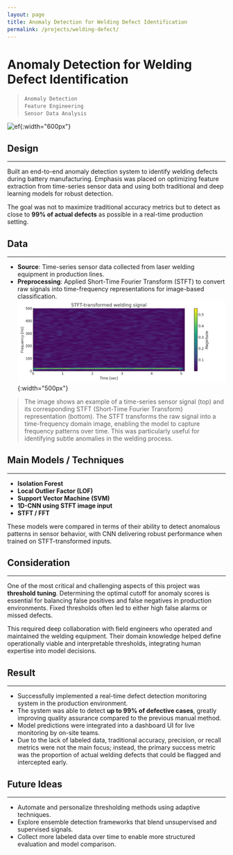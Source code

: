 ```yaml
---
layout: page
title: Anomaly Detection for Welding Defect Identification
permalink: /projects/welding-defect/
---
```


# Anomaly Detection for Welding Defect Identification

>`Anomaly Detection`  
>`Feature Engineering`  
>`Sensor Data Analysis`

![ef](/assets/img/project/Anomaly/AnomalyDetection.png){:width="600px"}

## Design
***
Built an end-to-end anomaly detection system to identify welding defects during battery manufacturing. Emphasis was placed on optimizing feature extraction from time-series sensor data and using both traditional and deep learning models for robust detection.

The goal was not to maximize traditional accuracy metrics but to detect as close to **99% of actual defects** as possible in a real-time production setting.

## Data
***
* **Source**: Time-series sensor data collected from laser welding equipment in production lines.
* **Preprocessing**: Applied Short-Time Fourier Transform (STFT) to convert raw signals into time-frequency representations for image-based classification.  
![STFT Example](/assets/img/project/Anomaly/stft_welding_example.png){:width="500px"}
> The image shows an example of a time-series sensor signal (top) and its corresponding STFT (Short-Time Fourier Transform) representation (bottom). The STFT transforms the raw signal into a time-frequency domain image, enabling the model to capture frequency patterns over time. This was particularly useful for identifying subtle anomalies in the welding process.

## Main Models / Techniques
***
* **Isolation Forest**  
* **Local Outlier Factor (LOF)**  
* **Support Vector Machine (SVM)**  
* **1D-CNN using STFT image input**  
* **STFT / FFT**  

These models were compared in terms of their ability to detect anomalous patterns in sensor behavior, with CNN delivering robust performance when trained on STFT-transformed inputs.

## Consideration
***
One of the most critical and challenging aspects of this project was **threshold tuning**. Determining the optimal cutoff for anomaly scores is essential for balancing false positives and false negatives in production environments. Fixed thresholds often led to either high false alarms or missed defects.

This required deep collaboration with field engineers who operated and maintained the welding equipment. Their domain knowledge helped define operationally viable and interpretable thresholds, integrating human expertise into model decisions.

## Result
***
* Successfully implemented a real-time defect detection monitoring system in the production environment.
* The system was able to detect **up to 99% of defective cases**, greatly improving quality assurance compared to the previous manual method.
* Model predictions were integrated into a dashboard UI for live monitoring by on-site teams.
* Due to the lack of labeled data, traditional accuracy, precision, or recall metrics were not the main focus; instead, the primary success metric was the proportion of actual welding defects that could be flagged and intercepted early.

## Future Ideas
***
* Automate and personalize thresholding methods using adaptive techniques.
* Explore ensemble detection frameworks that blend unsupervised and supervised signals.
* Collect more labeled data over time to enable more structured evaluation and model comparison.

